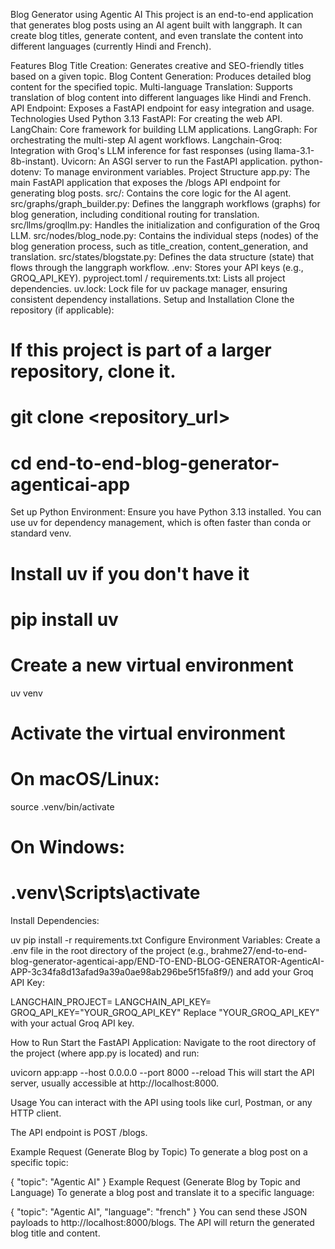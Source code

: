 Blog Generator using Agentic AI
This project is an end-to-end application that generates blog posts using an AI agent built with langgraph. It can create blog titles, generate content, and even translate the content into different languages (currently Hindi and French).

Features
Blog Title Creation: Generates creative and SEO-friendly titles based on a given topic.
Blog Content Generation: Produces detailed blog content for the specified topic.
Multi-language Translation: Supports translation of blog content into different languages like Hindi and French.
API Endpoint: Exposes a FastAPI endpoint for easy integration and usage.
Technologies Used
Python 3.13
FastAPI: For creating the web API.
LangChain: Core framework for building LLM applications.
LangGraph: For orchestrating the multi-step AI agent workflows.
Langchain-Groq: Integration with Groq's LLM inference for fast responses (using llama-3.1-8b-instant).
Uvicorn: An ASGI server to run the FastAPI application.
python-dotenv: To manage environment variables.
Project Structure
app.py: The main FastAPI application that exposes the /blogs API endpoint for generating blog posts.
src/: Contains the core logic for the AI agent.
src/graphs/graph_builder.py: Defines the langgraph workflows (graphs) for blog generation, including conditional routing for translation.
src/llms/groqllm.py: Handles the initialization and configuration of the Groq LLM.
src/nodes/blog_node.py: Contains the individual steps (nodes) of the blog generation process, such as title_creation, content_generation, and translation.
src/states/blogstate.py: Defines the data structure (state) that flows through the langgraph workflow.
.env: Stores your API keys (e.g., GROQ_API_KEY).
pyproject.toml / requirements.txt: Lists all project dependencies.
uv.lock: Lock file for uv package manager, ensuring consistent dependency installations.
Setup and Installation
Clone the repository (if applicable):

# If this project is part of a larger repository, clone it.
# git clone <repository_url>
# cd end-to-end-blog-generator-agenticai-app
Set up Python Environment: Ensure you have Python 3.13 installed. You can use uv for dependency management, which is often faster than conda or standard venv.

# Install uv if you don't have it
# pip install uv

# Create a new virtual environment
uv venv

# Activate the virtual environment
# On macOS/Linux:
source .venv/bin/activate
# On Windows:
# .venv\Scripts\activate
Install Dependencies:

uv pip install -r requirements.txt
Configure Environment Variables: Create a .env file in the root directory of the project (e.g., brahme27/end-to-end-blog-generator-agenticai-app/END-TO-END-BLOG-GENERATOR-AgenticAI-APP-3c34fa8d13afad9a39a0ae98ab296be5f15fa8f9/) and add your Groq API Key:

LANGCHAIN_PROJECT=
LANGCHAIN_API_KEY=
GROQ_API_KEY="YOUR_GROQ_API_KEY"
Replace "YOUR_GROQ_API_KEY" with your actual Groq API key.

How to Run
Start the FastAPI Application: Navigate to the root directory of the project (where app.py is located) and run:

uvicorn app:app --host 0.0.0.0 --port 8000 --reload
This will start the API server, usually accessible at http://localhost:8000.

Usage
You can interact with the API using tools like curl, Postman, or any HTTP client.

The API endpoint is POST /blogs.

Example Request (Generate Blog by Topic)
To generate a blog post on a specific topic:

{
    "topic": "Agentic AI"
}
Example Request (Generate Blog by Topic and Language)
To generate a blog post and translate it to a specific language:

{
    "topic": "Agentic AI",
    "language": "french"
}
You can send these JSON payloads to http://localhost:8000/blogs. The API will return the generated blog title and content.

